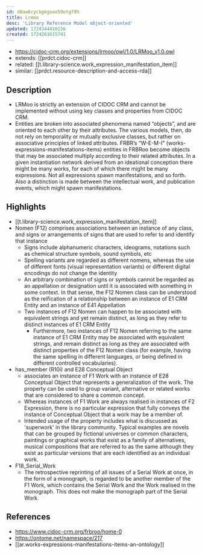 ```yaml
---
id: d8aw6cyckgkgoan59otg79h
title: Lrmoo
desc: 'Library Reference Model object-oriented'
updated: 1724344410156
created: 1724261615741
---
```


- https://cidoc-crm.org/extensions/lrmoo/owl/1.0/LRMoo_v1.0.owl
- extends: [[prdct.cidoc-crm]]
- related: [[t.library-science.work_expression_manifestation_item]]
- similar: [[prdct.resource-description-and-access-rda]]

## Description

- LRMoo is strictly an extension of CIDOC CRM and cannot be implemented without using key classes and properties from CIDOC CRM.
- Entities are broken into associated phenomena named “objects”, and are oriented to each other by their attributes. The various models, then, do not rely on temporality or mutually exclusive classes, but rather on associative principles of linked attributes. FRBR’s “W-E-M-I” (works-expressions-manifestations-items) entities in FRBRoo become objects that may be associated multiply according to their related attributes. In a given instantiation network derived from an ideational conception there might be many works, for each of which there might be many expressions. Not all expressions spawn manifestations, and so forth. Also a distinction is made between the intellectual work, and publication events, which might spawn manifestations.


## Highlights

- [[t.library-science.work_expression_manifestation_item]]
- Nomen (F12) comprises associations between an instance of any class, and signs or arrangements of signs that are used to refer to and identify that instance
  - Signs include alphanumeric characters, ideograms, notations such as chemical structure symbols, sound symbols, etc
  - Spelling variants are regarded as different nomens, whereas the use of different fonts (visual representation variants) or different digital encodings do not change the identity
  - An arbitrary combination of signs or symbols cannot be regarded as an appellation or designation until it is associated with something in some context. In that sense, the F12 Nomen class can be understood as the reification of a relationship between an instance of E1 CRM Entity and an instance of E41 Appellation
  - Two instances of F12 Nomen can happen to be associated with equivalent strings and yet remain distinct, as long as they refer to distinct instances of E1 CRM Entity
    - Furthermore, two instances of F12 Nomen referring to the same instance of E1 CRM Entity may be associated with equivalent strings, and remain distinct as long as they are associated with distinct properties of the F12 Nomen class (for example, having the same spelling in different languages, or being defined in different controlled vocabularies).
- has_member (R10i) and E28 Conceptual Object
  - associates an instance of F1 Work with an instance of E28 Conceptual Object that represents a generalization of the work. The property can be used to group variant, alternative or related works that are considered to share a common concept.
  - Whereas instances of F1 Work are always realised in instances of F2 Expression, there is no particular expression that fully conveys the instance of Conceptual Object that a work may be a member of.
  - Intended usage of the property includes what is discussed as 'superwork' in the library community. Typical examples are novels that can be grouped by fictional universes or common characters, paintings or graphical works that exist as a family of alternatives, musical compositions that are referred to as the same although they exist as particular versions that are each identified as an individual work.
- F18_Serial_Work 
  - The retrospective reprinting of all issues of a Serial Work at once, in the form of a monograph, is regarded to be another member of the F1 Work, which contains the Serial Work and the Work realised in the monograph. This does not make the monograph part of the Serial Work.

## References

- https://www.cidoc-crm.org/frbroo/home-0
- https://ontome.net/namespace/217
- [[ar.works-expressions-manifestations-items-an-ontology]]